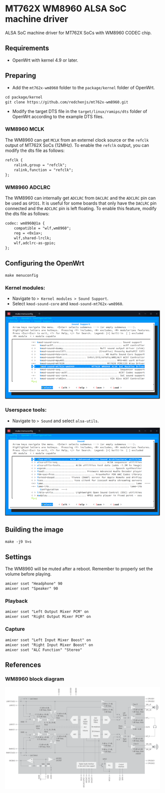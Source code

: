 MT762X WM8960 ALSA SoC machine driver
=====================================

ALSA SoC machine driver for MT762X SoCs with WM8960 CODEC chip.

## Requirements

* OpenWrt with kernel 4.9 or later.

## Preparing

* Add the `mt762x-wm8960` folder to the `package/kernel` folder of OpenWrt.
```
cd package/kernel
git clone https://github.com/redchenjs/mt762x-wm8960.git
```
* Modify the target DTS file in the `target/linux/ramips/dts` folder of OpenWrt according to the example DTS files.

### WM8960 MCLK

The WM8960 can get `MCLK` from an externel clock source or the `refclk` output of MT762X SoCs (12MHz). To enable the `refclk` output, you can modify the dts file as follows:
```
refclk {
	ralink,group = "refclk";
	ralink,function = "refclk";
};
```

### WM8960 ADCLRC

The WM8960 can internally get `ADCLRC` from `DACLRC` and the `ADCLRC` pin can be used as `GPIO1`. It is useful for some boards that only have the `DACLRC` pin connected and the `ADCLRC` pin is left floating. To enable this feature, modify the dts file as follows:
```
codec: wm8960@1a {
	compatible = "wlf,wm8960";
	reg = <0x1a>;
	wlf,shared-lrclk;
	wlf,adclrc-as-gpio;
};
```

## Configuring the OpenWrt

`make menuconfig`

### Kernel modules:

* Navigate to `> Kernel modules > Sound Support`.
* Select `kmod-sound-core` and `kmod-sound-mt762x-wm8960`.

<img src="docs/kmod.png">

### Userspace tools:

* Navigate to `> Sound` and select `alsa-utils`.

<img src="docs/alsa-utils.png">

## Building the image

`make -j9 V=s`

## Settings

The WM8960 will be muted after a reboot. Remember to properly set the volume before playing.

```
amixer sset "Headphone" 90
amixer sset "Speaker" 90
```

### Playback

```
amixer sset "Left Output Mixer PCM" on
amixer sset "Right Output Mixer PCM" on
```

### Capture

```
amixer sset "Left Input Mixer Boost" on
amixer sset "Right Input Mixer Boost" on
amixer sset "ALC Function" "Stereo"
```

## References

### WM8960 block diagram

<img src="docs/wm8960blkdiag.png">
